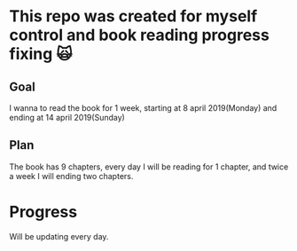 # This repo was created for myself control and book reading progress fixing :scream_cat:

## Goal

I wanna to read the book for 1 week, starting at 8 april 2019(Monday)
and ending at 14 april 2019(Sunday)

## Plan

The book has 9 chapters, every day I will be reading for 1 chapter, and twice a week
I will ending two chapters.

# Progress

Will be updating every day.
